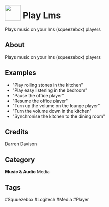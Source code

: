 # <img src="https://raw.githack.com/FortAwesome/Font-Awesome/master/svgs/solid/music.svg" card_color="#40DBB0" width="50" height="50" style="vertical-align:bottom"/> Play Lms
Plays music on your lms (squeezebox) players

## About
Plays music on your lms (squeezebox) players

## Examples
* "Play rolling stones in the kitchen"
* "Play easy listening in the bedroom"
* "Pause the office player"
* "Resume the office player"
* "Turn up the volume on the lounge player"
* "Turn the volume down in the kitchen"
* "Synchronise the kitchen to the dining room"

## Credits
Darren Davison

## Category
**Music & Audio**
Media

## Tags
#Squuezebox
#Logitech
#Media
#Player


